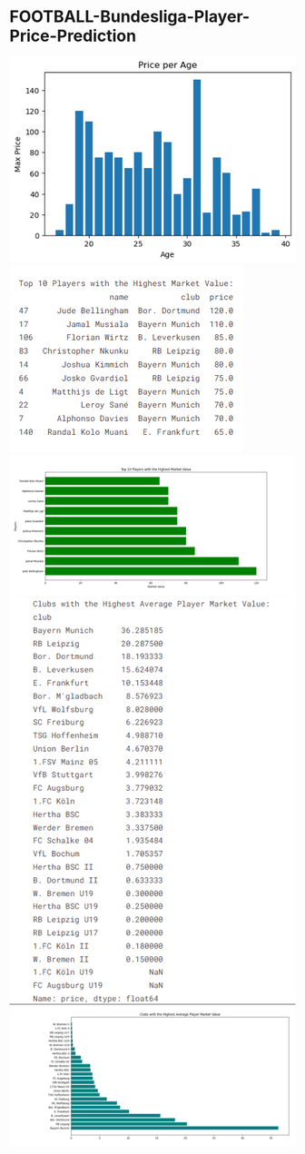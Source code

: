 # FOOTBALL-Bundesliga-Player-Price-Prediction
<!DOCTYPE html>
<html>

<body>
  <img src="z4762763903044_ac78e7ecbbc2cd6a7a4a0dec973e1d38.jpg">
  <img src="topplayer.png">
  <img src="chart 1.png">
  <img src="topclub.png">
  <img src="chart 2.png">
</body>
</html>
